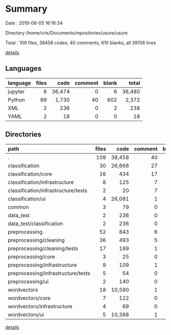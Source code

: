 # Summary

Date : 2019-08-05 16:16:34

Directory /home/cris/Documents/repositories/usure/usure

Total : 109 files,  38458 codes, 40 comments, 610 blanks, all 39108 lines

[details](details.md)

## Languages
| language | files | code | comment | blank | total |
| :--- | ---: | ---: | ---: | ---: | ---: |
| jupyter | 6 | 36,474 | 0 | 6 | 36,480 |
| Python | 99 | 1,730 | 40 | 602 | 2,372 |
| XML | 2 | 236 | 0 | 2 | 238 |
| YAML | 2 | 18 | 0 | 0 | 18 |

## Directories
| path | files | code | comment | blank | total |
| :--- | ---: | ---: | ---: | ---: | ---: |
| . | 109 | 38,458 | 40 | 610 | 39,108 |
| classification | 30 | 26,668 | 27 | 180 | 26,875 |
| classification/core | 16 | 434 | 17 | 128 | 579 |
| classification/infrastructure | 8 | 125 | 7 | 37 | 169 |
| classification/infrastructure/tests | 2 | 20 | 7 | 8 | 35 |
| classification/ui | 4 | 26,081 | 1 | 8 | 26,090 |
| common | 3 | 79 | 0 | 29 | 108 |
| data_test | 2 | 236 | 0 | 2 | 238 |
| data_test/classification | 2 | 236 | 0 | 2 | 238 |
| preprocessing | 52 | 843 | 6 | 260 | 1,109 |
| preprocessing/cleaning | 36 | 493 | 5 | 172 | 670 |
| preprocessing/cleaning/tests | 17 | 189 | 1 | 65 | 255 |
| preprocessing/core | 3 | 25 | 0 | 12 | 37 |
| preprocessing/infrastructure | 9 | 109 | 1 | 48 | 158 |
| preprocessing/infrastructure/tests | 5 | 54 | 0 | 27 | 81 |
| preprocessing/ui | 2 | 140 | 0 | 2 | 142 |
| wordvectors | 18 | 10,590 | 1 | 112 | 10,703 |
| wordvectors/core | 7 | 122 | 0 | 59 | 181 |
| wordvectors/infrastructure | 4 | 69 | 0 | 27 | 96 |
| wordvectors/ui | 5 | 10,388 | 1 | 16 | 10,405 |

[details](details.md)
